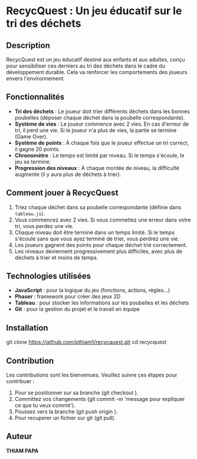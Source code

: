 # RecycQuest : Un jeu éducatif sur le tri des déchets

## Description

RecycQuest est un jeu éducatif destiné aux enfants et aux adultes, conçu pour sensibiliser ces derniers au tri des déchets dans le cadre du développement durable. Cela va renforcer les comportements des joueurs envers l'environnement.

## Fonctionnalités

- **Tri des déchets** : Le joueur doit trier différents déchets dans les bonnes poubelles (déposer chaque déchet dans la poubelle correspondante).
- **Système de vies** : Le joueur commence avec 2 vies. En cas d'erreur de tri, il perd une vie. Si le joueur n'a plus de vies, la partie se termine (Game Over).
- **Système de points** : À chaque fois que le joueur effectue un tri correct, il gagne 20 points.
- **Chronomètre** : Le temps est limité par niveau. Si le temps s'écoule, le jeu se termine.
- **Progression des niveaux** : À chaque montée de niveau, la difficulté augmente (il y aura plus de déchets à trier).

## Comment jouer à RecycQuest

1. Triez chaque déchet dans sa poubelle correspondante (définie dans `tableau.js`).
2. Vous commencez avec 2 vies. Si vous commettez une erreur dans votre tri, vous perdez une vie.
3. Chaque niveau doit être terminé dans un temps limité. Si le temps s'écoule sans que vous ayez terminé de trier, vous perdrez une vie.
4. Les joueurs gagnent des points pour chaque déchet trié correctement.
5. Les niveaux deviennent progressivement plus difficiles, avec plus de déchets à trier et moins de temps.

## Technologies utilisées

- **JavaScript** : pour la logique du jeu (fonctions, actions, règles...)
- **Phaser** : framework pour créer des jeux 2D
- **Tableau** : pour stocker les informations sur les poubelles et les déchets
- **Git** : pour la gestion du projet et le travail en équipe


## Installation


git clone https://github.com/pthiam1/recycquest.git
cd recycquest


## Contribution

Les contributions sont les bienvenues. Veuillez suivre ces étapes pour contribuer :

1. Pour se positionner sur sa branche (git checkout ).
2. Committez vos changements (git commit -m 'message pour expliquer ce que tu veux commit').
3. Poussez vers la branche (git push origin <nom de la branche >).
4. Pour recuperer un fichier sur git (git pull).

## Auteur 
**THIAM PAPA**

